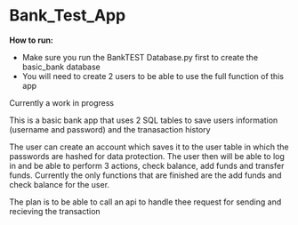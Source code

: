 # Bank_Test_App

**How to run:**

- Make sure you run the BankTEST Database.py first to create the basic_bank database
- You will need to create 2 users to be able to use the full function of this app


Currently a work in progress

This is a basic bank app that uses 2 SQL tables to save users information (username and password) and the tranasaction history 

The user can create an account which saves it to the user table in which the passwords are hashed for data protection. The user then will be able to log in and be able to perform 3 actions, check balance, add funds and transfer funds.
Currently the only functions that are finished are the add funds and check balance for the user.

The plan is to be able to call an api to handle thee request for sending and recieving the transaction
